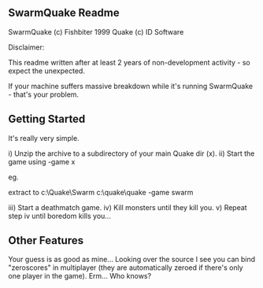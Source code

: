 SwarmQuake Readme
-----------------

SwarmQuake (c) Fishbiter 1999
Quake (c) ID Software

Disclaimer:

This readme written after at least 2 years of non-development activity - so expect the unexpected.

If your machine suffers massive breakdown while it's running SwarmQuake - that's your problem.

Getting Started
---------------

It's really very simple.

i) Unzip the archive to a subdirectory of your main Quake dir (x).
ii) Start the game using -game x

eg.

extract to c:\Quake\Swarm
c:\quake\quake -game swarm

iii) Start a deathmatch game.
iv) Kill monsters until they kill you.
v) Repeat step iv until boredom kills you...


Other Features
--------------

Your guess is as good as mine... Looking over the source I see you can bind "zeroscores" in multiplayer (they are automatically zeroed if there's only one player in the game). Erm... Who knows?


